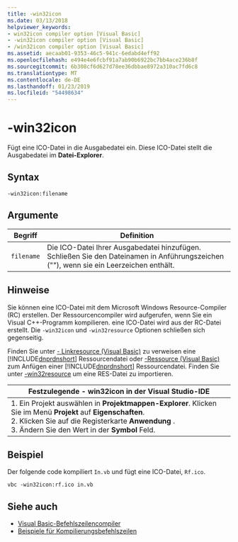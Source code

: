 ```yaml
---
title: -win32icon
ms.date: 03/13/2018
helpviewer_keywords:
- win32icon compiler option [Visual Basic]
- -win32icon compiler option [Visual Basic]
- /win32icon compiler option [Visual Basic]
ms.assetid: aecaab01-9353-46c5-941c-6edabd4eff92
ms.openlocfilehash: e494e4e6fcbf91a7ab90b6922bc7bb4ace236b8f
ms.sourcegitcommit: 6b308cf6d627d78ee36dbbae8972a310ac7fd6c8
ms.translationtype: MT
ms.contentlocale: de-DE
ms.lasthandoff: 01/23/2019
ms.locfileid: "54498634"
---
```

# <a name="-win32icon"></a>-win32icon
Fügt eine ICO-Datei in die Ausgabedatei ein. Diese ICO-Datei stellt die Ausgabedatei im **Datei-Explorer**.  
  
## <a name="syntax"></a>Syntax  
  
```  
-win32icon:filename  
```  
  
## <a name="arguments"></a>Argumente  
  
|Begriff|Definition|  
|---|---|  
|`filename`|Die ICO-Datei Ihrer Ausgabedatei hinzufügen. Schließen Sie den Dateinamen in Anführungszeichen (""), wenn sie ein Leerzeichen enthält.|  
  
## <a name="remarks"></a>Hinweise  
 Sie können eine ICO-Datei mit dem Microsoft Windows Resource-Compiler (RC) erstellen. Der Ressourcencompiler wird aufgerufen, wenn Sie ein Visual C++-Programm kompilieren. eine ICO-Datei wird aus der RC-Datei erstellt. Die `-win32icon` und `-win32resource` Optionen schließen sich gegenseitig.  
  
 Finden Sie unter [- Linkresource (Visual Basic)](../../../visual-basic/reference/command-line-compiler/linkresource.md) zu verweisen eine [!INCLUDE[dnprdnshort](~/includes/dnprdnshort-md.md)] Ressourcendatei oder [-Ressource (Visual Basic)](../../../visual-basic/reference/command-line-compiler/resource.md) zum Anfügen einer [!INCLUDE[dnprdnshort](~/includes/dnprdnshort-md.md)] Ressourcendatei. Finden Sie unter [-win32resource](../../../visual-basic/reference/command-line-compiler/win32resource.md) um eine RES-Datei zu importieren.  
  
|Festzulegende - win32icon in der Visual Studio-IDE|  
|---|  
|1.  Ein Projekt auswählen in **Projektmappen-Explorer**. Klicken Sie im Menü **Projekt** auf **Eigenschaften**. <br />2.  Klicken Sie auf die Registerkarte **Anwendung** .<br />3.  Ändern Sie den Wert in der **Symbol** Feld.|  
  
## <a name="example"></a>Beispiel  
 Der folgende code kompiliert `In.vb` und fügt eine ICO-Datei, `Rf.ico`.  
  
```console
vbc -win32icon:rf.ico in.vb  
```  
  
## <a name="see-also"></a>Siehe auch
- [Visual Basic-Befehlszeilencompiler](../../../visual-basic/reference/command-line-compiler/index.md)
- [Beispiele für Kompilierungsbefehlszeilen](../../../visual-basic/reference/command-line-compiler/sample-compilation-command-lines.md)
